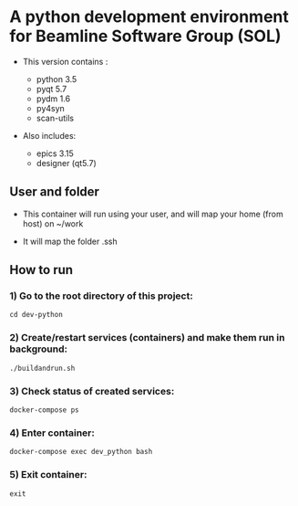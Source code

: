 # A python development environment for Beamline Software Group (SOL)

* This version contains :
    * python 3.5
    * pyqt 5.7
    * pydm 1.6
    * py4syn
    * scan-utils

* Also includes:
    * epics 3.15
    * designer (qt5.7)

## User and folder

* This container will run using your user, and will map your home (from host) 
on ~/work

* It will map the folder .ssh

## How to run

### 1) Go to the root directory of this project:
```
cd dev-python
```

### 2) Create/restart services (containers) and make them run in background:
```
./buildandrun.sh
```

### 3) Check status of created services:
```
docker-compose ps
```

### 4) Enter container:
```
docker-compose exec dev_python bash
```

### 5) Exit container:
```
exit
```
